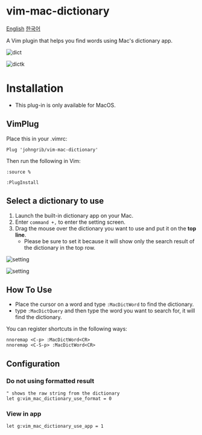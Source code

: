 # vim-mac-dictionary
 
[English](README.md) [한국어](README_kr.md)

A Vim plugin that helps you find words using Mac's dictionary app.

![dict](https://user-images.githubusercontent.com/1855714/48099708-c6d09c00-e263-11e8-8ffa-e929d3e04aa0.gif )

![dictk](https://user-images.githubusercontent.com/1855714/48100158-79edc500-e265-11e8-89e1-0a234c445fb5.gif)

# Installation

* This plug-in is only available for MacOS.

## VimPlug

Place this in your .vimrc:

```viml
Plug 'johngrib/vim-mac-dictionary'
```

Then run the following in Vim:

```
:source %
```

```
:PlugInstall
```

## Select a dictionary to use

1. Launch the built-in dictionary app on your Mac.
2. Enter `command +,` to enter the setting screen.
3. Drag the mouse over the dictionary you want to use and put it on the **top line**.
    * Please be sure to set it because it will show only the search result of the dictionary in the top row.

![setting](https://user-images.githubusercontent.com/1855714/48071044-a4676000-e21c-11e8-8609-a8c33b58e28c.png )

![setting](https://user-images.githubusercontent.com/1855714/48068975-89462180-e217-11e8-9f01-a7d58ba690d8.png )

## How To Use

* Place the cursor on a word and type `:MacDictWord` to find the dictionary.
* type `:MacDictQuery` and then type the word you want to search for, it will find the dictionary.

You can register shortcuts in the following ways:

```viml
nnoremap <C-p> :MacDictWord<CR>
nnoremap <C-S-p> :MacDictWord<CR>
```

## Configuration

### Do not using formatted result

```viml
" shows the raw string from the dictionary
let g:vim_mac_dictionary_use_format = 0
```

### View in app

```viml
let g:vim_mac_dictionary_use_app = 1
```
